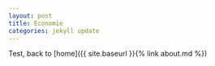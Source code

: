 ```yaml
---
layout: post
title: Economie
categories: jekyll update
---
```


Test, back to [home]({{ site.baseurl }}{% link about.md %})